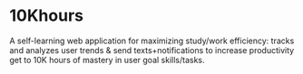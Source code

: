 # 10Khours
A self-learning web application for maximizing study/work efficiency: tracks and analyzes user trends &amp; send texts+notifications to increase productivity get to 10K hours of mastery in user goal skills/tasks. 
